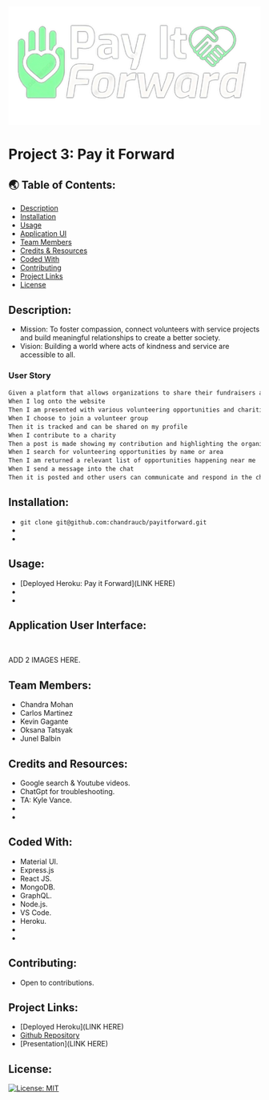 <img src="./client/src/images/pay_it_logo-transformed.png">

# Project 3: Pay it Forward

## 🌏 Table of Contents:
- [Description](#description)
- [Installation](#installation)
- [Usage](#usage)
- [Application UI](#application-user-interface)
- [Team Members](#team-members)
- [Credits & Resources](#credits-and-resources)
- [Coded With](#coded-with)
- [Contributing](#contributing)
- [Project Links](#project-links)
- [License](#license)

## Description:
* Mission: To foster compassion, connect volunteers with service projects and build meaningful relationships to create a better society. 
* Vision: Building a world where acts of kindness and service are accessible to all.

### User Story

```md
Given a platform that allows organizations to share their fundraisers and volunteer events
When I log onto the website 
Then I am presented with various volunteering opportunities and charities in or around my area
When I choose to join a volunteer group
Then it is tracked and can be shared on my profile
When I contribute to a charity 
Then a post is made showing my contribution and highlighting the organization
When I search for volunteering opportunities by name or area 
Then I am returned a relevant list of opportunities happening near me
When I send a message into the chat 
Then it is posted and other users can communicate and respond in the chat    
```

## Installation:
* `git clone git@github.com:chandraucb/payitforward.git`
* 
* 

## Usage:
* [Deployed Heroku: Pay it Forward](LINK HERE)
* 
* 

## Application User Interface:
<img src=""> 
<img src="">

ADD 2 IMAGES HERE.

## Team Members:
* Chandra Mohan
* Carlos Martinez
* Kevin Gagante
* Oksana Tatsyak
* Junel Balbin

## Credits and Resources:
* Google search & Youtube videos.
* ChatGpt for troubleshooting.
* TA: Kyle Vance.
* 
* 

## Coded With:
* Material UI.
* Express.js
* React JS.
* MongoDB.
* GraphQL.
* Node.js.
* VS Code.
* Heroku.
* 
* 

## Contributing:
* Open to contributions.

## Project Links:
* [Deployed Heroku](LINK HERE)
* [Github Repository](https://github.com/chandraucb/payitforward)
* [Presentation](LINK HERE)

## License:
[![License: MIT](https://img.shields.io/badge/License-MIT-green.svg)](https://opensource.org/licenses/MIT)

